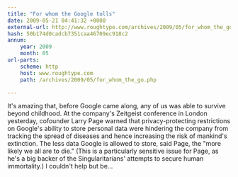 ```yaml
---
title: "For whom the Google tolls"
date: 2009-05-21 04:41:32 +0000
external-url: http://www.roughtype.com/archives/2009/05/for_whom_the_go.php
hash: 50b174d0cadcb7351caa46709ec918c2
annum:
    year: 2009
    month: 05
url-parts:
    scheme: http
    host: www.roughtype.com
    path: /archives/2009/05/for_whom_the_go.php

---
```


It's amazing that, before Google came along, any of us was able to survive beyond childhood. At the company's Zeitgeist conference in London yesterday, cofounder Larry Page warned that privacy-protecting restrictions on Google's ability to store personal data were hindering the company from tracking the spread of diseases and hence increasing the risk of mankind's extinction. The less data Google is allowed to store, said Page, the "more likely we all are to die." (This is a particularly sensitive issue for Page, as he's a big backer of the Singularitarians' attempts to secure human immortality.) I couldn't help but be...
